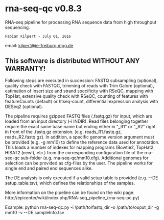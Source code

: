 rna-seq-qc v0.8.3
=================

RNA-seq pipeline for processing RNA sequence data from high throughput sequencing.

    Fabian Kilpert - July 01, 2016
email: kilpert@ie-freiburg.mpg.de

This software is distributed WITHOUT ANY WARRANTY!
--------------------------------------------------

Following steps are executed in succession: FASTQ subsampling (optional), quality check
with FASTQC, trimming of reads with Trim Galore (optional), estimation of insert size
and strand specificity with RSeQC, mapping with TopHat, extensive quality check with RSeQC,
counting of features with featureCounts (default) or htseq-count, differential expression
analysis with DESeq2 (optional).

The pipeline requires gzipped FASTQ files (.fastq.gz) for input, which are loaded
from an input directory (-i INDIR). Read files belonging together require the exact same
base name but ending either in "_R1" or "_R2" right in front of the .fastq.gz extension.
(e.g. reads_R1.fastq.gz, reads_R2.fastq.gz). In addition, a specific genome version argument
must be provided (e.g. -g mm10) to define the reference data used for annotation.
This loads a number of indexes for mapping programs (Bowtie2, TopHat2, HISAT2 (new!), etc.) from the
corresponding configuration file of the rna-seq-qc sub-folder (e.g. rna-seq-qc/mm10.cfg).
Additional genomes for selection can be provided as cfg-files by the user. The pipeline
works for single end and paired end sequences alike.

The DE analysis is only executed if a valid setup table is provided
(e.g. --DE setup_table.tsv), which defines the relationships of the samples.

More information on the pipeline can be found on the wiki page:
http://epicenter/wiki/index.php/RNA-seq_pipeline_(rna-seq-pc.py)

Example:
    python rna-seq-qc.py -i /path/to/fastq_dir -o /path/to/ouput_dir -g mm10 -v --DE sampleInfo.tsv